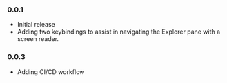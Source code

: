 ### 0.0.1

- Initial release
- Adding two keybindings to assist in navigating the Explorer pane with a screen reader.

### 0.0.3
- Adding CI/CD workflow